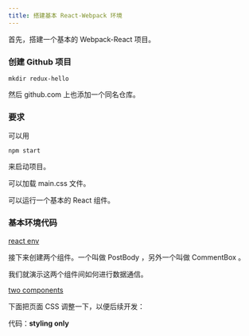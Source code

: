 ```yaml
---
title: 搭建基本 React-Webpack 环境
---
```


首先，搭建一个基本的 Webpack-React 项目。


### 创建 Github 项目

```
mkdir redux-hello
```

然后 github.com 上也添加一个同名仓库。


### 要求

可以用

```
npm start
```

来启动项目。

可以加载 main.css 文件。

可以运行一个基本的 React 组件。


### 基本环境代码

[react env ](https://github.com/happypeter/redux-hello/commit/874af1e67b880be3f3e1d3c1b4d31bfe0300e268)


接下来创建两个组件。一个叫做 PostBody ，另外一个叫做 CommentBox 。

我们就演示这两个组件间如何进行数据通信。

[two components](https://github.com/happypeter/redux-hello/commit/e7753b1d00186dc1d5f4f613cb826e7c2a60e2d9)


下面把页面 CSS 调整一下，以便后续开发：


代码：**styling only**

